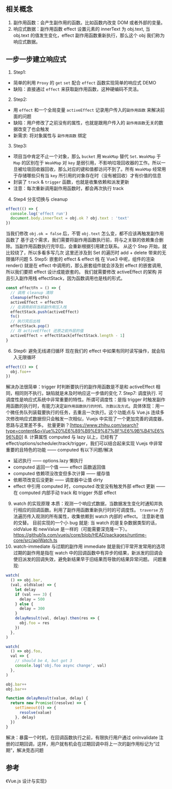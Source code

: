 ## 相关概念

1. 副作用函数：会产生副作用的函数。比如函数内改变 DOM 或者外部的变量。
2. 响应式数据：副作用函数 effect 设置元素的 innerText 为 obj.text, 当 obj.text 的值发生变化，effect 副作用函数重新执行，那么这个 obj 我们称为响应式数据。

## 一步一步建立响应式
1. Step1: 
  - 简单的利用 `Proxy` 的 `get` `set` 配合 `effect` 函数实现简单的响应式 DEMO
  - 缺陷：直接通过 `effect` 来获取副作用函数，这种硬编码不灵活。
2. Step2: 
  - 用 `effect` 和一个全局变量 `activeEffect` 记录用户传入的`副作用函数` 来解决前面的问题
  - 缺陷：用户修改了之前没有的属性，也就是跟用户传入的 `副作用函数`无关的数据改变了也会触发
  - 新需求: 将对象属性与 `副作用函数` 绑定
3. Step3:
  - 项目当中肯定不止一个对象，那么 `bucket` 用 `WeakMap` 替代 `Set`. `WeakMap` 于 `Map` 的区别在于 `WeakMap` 对 `key` 是弱引用，不影响垃圾回收器的工作。所以一旦被垃圾回收器回收，那么对应的键和值都访问不到了。所有 `WeakMap` 经常用于存储哪些只有当 `key` 所引用的对象存在时（没有被回收）才有价值的信息
  - 封装了 `track` & `trigger` 函数，也就是收集依赖和派发更新
  - 注意：每次重新调用副作用函数时，都会再次执行 track
4. Step4
分支切换与 cleanup
```js
effect(() => {
  console.log('effect run')
  document.body.innerText = obj.ok ? obj.text : 'text'
})
```
当我们修改 `obj.ok = false` 后，不管 `obj.text` 怎么变，都不应该再触发副作用函数了
基于这个需求，我们需要将副作用函数执行前，将与之关联的依赖集合删除。当副作用函数执行完毕后，会重新根据引用建立联系。
从这个 Step 开始，就比较绕了，所以多看多写几次
这里还涉及到 Set 的遍历时 add + delete 带来的无限循环问题
5. Step5: 
嵌套的 effect & effect 栈
在 Vue3 中呢，组件的渲染 render() 就是在 effect 中调用的，那么嵌套组件就会涉及到 effect 的嵌套调用, 所以我们要把 effect 设计成能嵌套的。
我们就需要修改 activeEffect 的架构 并且引入副作用栈 effectStack，因为函数调用也是栈的形式。
```js
const effectFn = () => {
  // 调用 cleanup 清除
  cleanup(effectFn)
  activeEffect = effectFn
  // 在调用前将当前副作用压入栈
  effectStack.push(activeEffect)
  fn()
  // 执行完后出栈
  effectStack.pop()
  // 将 activeEffect 还原之前外层的值
  activeEffect = effectStack[effectStack.length - 1]
}
```
6. Step6: 避免无线递归循环
现在我们的 effect 中如果有同时读写操作，就会陷入无限循环
```js
effect(() => {
  obj.foo++
})
```
解决办法很简单：trigger 时判断要执行的副作用函数是不是和 activeEffect 相同，相同则不执行。缺陷就是未及时响应这一步值的变化
7. Step7: 调度执行.
可调度性是响应式系统中非常重要的特性。所谓可调度性：是指 trigger 时触发副作用函数的执行时，有能力决定`副作用函数执行的时机、次数以及方式`。具体体现：用一个微任务队列装载要执行的任务，去重且一次执行。这个功能点与 Vue.js 连续多次修改响应式数据但只会触发一次相似，Vuejs 中实现了一个更加完善的调度器，思路与这里差不多。
批量更新？[https://www.zhihu.com/search?type=content&q=Vue%20%E6%89%B9%E9%87%8F%E6%9B%B4%E6%96%B0]
8. 计算属性 computed 与 lazy
以上，已经有了 effect/options/scheduler/track/trigger，我们可以结合起来实现 Vuejs 中非常重要的且特色的功能 —— computed
有以下问题/解决
  - 延迟执行 —— options.lazy 懒执行
  - computed 返回一个值 —— effect 函数返回值 
  - computed 依赖项没改变但多次计算 —— 缓存值
  - 依赖项改变后没更新 —— 调度器中让值 dirty
  - effect 中引用 computed 时，computed 改变没有触发外部 effect 更新 —— 在 computed 内部手动 track 和 trigger 外部 effect
9. watch 的实现原理
本质：观测一个响应式数据，当数据发生变化时通知并执行相应的回调函数。利用了副作用函数重新执行时的可调度性。
`traverse` 方法遍历传入观测的所有属性，收集依赖到 watch 内部的 effect。
注意新老值的交替。
目前实现的一个小 bug 就是: 当 watch 的是复杂数据类型的话，oldValue 和 newValue 是一样的（可能需要深克隆一下）。
https://github1s.com/vuejs/core/blob/HEAD/packages/runtime-core/src/apiWatch.ts
10. watch-immediate 与过期的副作用
immediate 就是我们平常开发常用的选项
过期的副作用是指在 watch 中的回调函数中有异步的结果，新派发的回调会使旧派发的回调失效，避免新结果早于旧结果而导致的结果异常问题。
问题重现:
```js
watch(
  () => obj.bar,
  (val, oldValue) => {
    let delay
    if (val === 3) {
      delay = 500
    } else {
      delay = 300
    }
    delayResult(val, delay).then(res => {
      obj.foo = res
    })
  },
)

watch(
  () => obj.foo,
  val => {
    // should be 4, but got 3
    console.log('obj.foo async change', val)
  },
)

obj.bar++
obj.bar++

function delayResult(value, delay) {
  return new Promise((resolve) => {
    setTimeout(() => {
      resolve(value)
    }, delay)
  })
}
```
解决：暴露一个时机，在回调函数执行之前，有限执行用户通过 onInvalidate 注册的过期回调，这样，用户就有机会在过期回调中将上一次的副作用标记为“过期”，解决竞态问题
## 参考
《Vue.js 设计与实现》